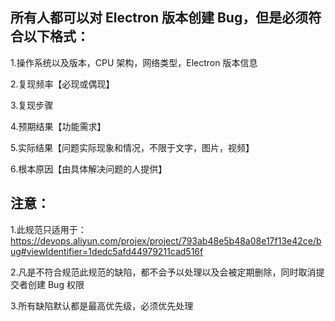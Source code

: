 ## 所有人都可以对 Electron 版本创建 Bug，但是必须符合以下格式：

1.操作系统以及版本，CPU 架构，网络类型，Electron 版本信息 

2.复现频率【必现或偶现】 

3.复现步骤 

4.预期结果【功能需求】 

5.实际结果【问题实际现象和情况，不限于文字，图片，视频】 

6.根本原因【由具体解决问题的人提供】 

## 注意：

1.此规范只适用于：https://devops.aliyun.com/projex/project/793ab48e5b48a08e17f13e42ce/bug#viewIdentifier=1dedc5afd44979211cad516f

2.凡是不符合规范此规范的缺陷，都不会予以处理以及会被定期删除，同时取消提交者创建 Bug 权限

3.所有缺陷默认都是最高优先级，必须优先处理
